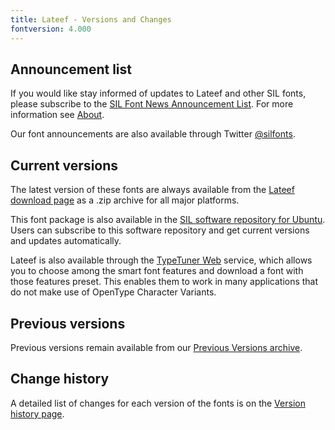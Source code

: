 ```yaml
---
title: Lateef - Versions and Changes
fontversion: 4.000
---
```


## Announcement list

If you would like stay informed of updates to Lateef and other SIL fonts, please subscribe to the [SIL Font News Announcement List](https://groups.google.com/a/groups.sil.org/forum/#!forum/sil-font-news). For more information see [About](about.md).

Our font announcements are also available through Twitter [@silfonts](http://twitter.com/silfonts).

## Current versions

The latest version of these fonts are always available from the [Lateef download page](https://software.sil.org/lateef/download/) as a .zip archive for all major platforms.

This font package is also available in the [SIL software repository for Ubuntu](http://packages.sil.org/). Users can subscribe to this software repository and get current versions and updates automatically.

Lateef is also available through the [TypeTuner Web](http://scripts.sil.org/ttw/fonts2go.cgi) service, which allows you to choose among the smart font features and download a font with those features preset. This enables them to work in many applications that do not make use of OpenType Character Variants.

## Previous versions

Previous versions remain available from our [Previous Versions archive](http://software.sil.org/lateef/download/previous-versions).

## Change history

A detailed list of changes for each version of the fonts is on the [Version history page](history.md).
